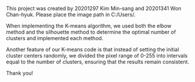 This project was created by 20201297 Kim Min-sang and 20201341 Won Chan-hyuk. Please place the image path in C:/Users/.

When implementing the K-means algorithm, we used both the elbow method and the silhouette method to determine the optimal number of clusters and implemented each method.

Another feature of our K-means code is that instead of setting the initial cluster centers randomly, we divided the pixel range of 0-255 into intervals equal to the number of clusters, ensuring that the results remain consistent.

Thank you!
